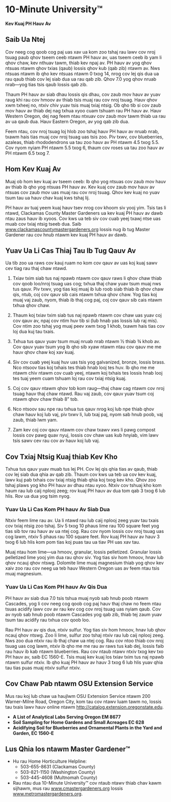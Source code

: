 # 10-Minute University™

**Kev Kuaj PH Hauv Av**

## Saib Ua Ntej  
Cov neeg cog qoob cog paj uas xav ua kom zoo tshaj rau lawv cov nroj tsuag paub qhov tseem ceeb ntawm PH hauv av, uas tseem ceeb ib yam li qhov chaw, kev nthuav tawm, thiab kev npaj av. PH hauv av yog qhov ntsuas ntawm qhov txias (qaub) lossis qhov kub (qab zib) ntawm av. Nws ntsuas ntawm ib qho kev ntsuas ntawm 0 txog 14, nrog cov lej qis dua ua rau qaub thiab cov lej siab dua ua rau qab zib. Qhov 7.0 yog qhov nruab nrab—yog tias tsis qaub lossis qab zib.

Thaum PH hauv av siab dhau lossis qis dhau, cov zaub mov hauv av yuav raug khi rau cov hmoov av thiab tsis muaj rau cov nroj tsuag. Hauv qhov xwm txheej no, ntxiv chiv yuav tsis muaj txiaj ntsig. Ob qho tib si cov zaub mov hauv av thiab dej nag txhua xyoo cuam tshuam rau PH hauv av. Hauv Western Oregon, dej nag feem ntau ntxuav cov zaub mov tawm thiab ua rau av ua qaub dua. Hauv Eastern Oregon, av yog qab zib dua.

Feem ntau, cov nroj tsuag loj hlob zoo tshaj hauv PH hauv av nruab nrab, txawm hais tias muaj cov nroj tsuag uas tsis zoo. Piv txwv, cov blueberries, azaleas, thiab rhododendrons ua tau zoo hauv av PH ntawm 4.5 txog 5.5. Cov nyom nyiam PH ntawm 5.5 txog 6, thaum cov roses ua tau zoo hauv av PH ntawm 6.5 txog 7.

## Hom Kev Kuaj Av  
Muaj ob hom kev kuaj av tseem ceeb: Ib qho yog ntsuas cov zaub mov hauv av thiab ib qho yog ntsuas PH hauv av. Kev kuaj cov zaub mov hauv av ntsuas cov zaub mov uas muaj rau cov nroj tsuag. Qhov kev kuaj no yuav tsum tau ua hauv chav kuaj kws tshaj lij.

PH hauv av tuaj yeem kuaj hauv tsev nrog cov khoom siv yooj yim. Tsis tas li ntawd, Clackamas County Master Gardeners ua kev kuaj PH hauv av dawb ntau zaus hauv ib xyoos. Cov kws ua teb siv cov cuab yeej txawj ntse uas muab cov txiaj ntsig tseeb dua. Saib www.clackamascountymastergardeners.org lossis nug ib tug Master Gardener rau cov hnub ntawm kev kuaj PH hauv av dawb.

## Yuav Ua Li Cas Thiaj Tau Ib Tug Qauv Av  
Ua tib zoo ua raws cov kauj ruam no kom cov qauv av uas koj kuaj sawv cev tiag rau thaj chaw ntawd.

1. Txiav txim siab tus naj npawb ntawm cov qauv raws li qhov chaw thiab cov qoob loo/nroj tsuag uas cog; txhua thaj chaw yuav tsum muaj nws tus qauv. Piv txwv, yog tias koj muaj ib lub roob siab thiab ib qhov chaw qis, ntub, coj cov qauv sib cais ntawm txhua qhov chaw. Yog tias koj muaj vaj zaub, nyom, thiab ib thaj cog paj, coj cov qauv sib cais ntawm txhua qhov chaw.

2. Thaum koj txiav txim siab tus naj npawb ntawm cov chaw uas yuav coj cov qauv av, npaj cov ntim huv tib si (lub hnab yas lossis lub raj mis). Cov ntim zoo tshaj yog muaj peev xwm txog 1 khob, txawm hais tias cov loj dua kuj tau txais.

3. Txhua tus qauv yuav tsum muaj nruab nrab ntawm ½ thiab ¾ khob av. Cov qauv yuav tsum yog ib qho sib xyaw ntawm ntau cov qauv me me hauv qhov chaw koj xav kuaj.

4. Siv cov cuab yeej kuaj huv uas tsis yog galvanized, bronze, lossis brass. Nco ntsoov tias koj txhais tes thiab hnab looj tes huv. Ib qho me me ntawm chiv ntawm cov cuab yeej, ntawm koj txhais tes lossis hnab looj tes tuaj yeem cuam tshuam loj rau cov txiaj ntsig kuaj.

5. Coj cov qauv ntawm qhov tob kom raug—thaj chaw cag ntawm cov nroj tsuag hauv thaj chaw ntawd. Rau vaj zaub, cov qauv yuav tsum coj ntawm qhov chaw thiab 8” tob.

6. Nco ntsoov sau npe rau txhua tus qauv nrog koj lub npe thiab qhov chaw hauv koj lub vaj, piv txwv li, lub txaj paj, nyom sab hnub poob, vaj zaub, thiab lwm yam.

7. Zam kev coj cov qauv ntawm cov chaw txawv xws li pawg compost lossis cov pawg quav nyuj, lossis cov chaw uas kub hnyiab, vim lawv tsis sawv cev rau cov av hauv koj lub vaj.

## Cov Txiaj Ntsig Kuaj thiab Kev Kho  
Txhua tus qauv yuav muab tus lej PH. Cov lej qis qhia tias av qaub, thiab cov lej siab dua qhia av qab zib. Thaum cov kws ua teb ua cov kev kuaj, lawv kuj pab txhais cov txiaj ntsig thiab qhia koj txog kev kho. Qhov zoo tshaj plaws yog kho PH hauv av dhau ntau xyoo. Ntxiv cov tshuaj kho kom haum rau lub caij nplooj zeeg; rov kuaj PH hauv av dua tom qab 3 txog 6 lub hlis. Rov ua dua yog tsim nyog.

### Yuav Ua Li Cas Kom PH hauv Av Siab Dua  
Ntxiv feem lime rau av. Ua li ntawd rau lub caij nplooj zeeg yuav tau txais cov txiaj ntsig zoo tshaj. Siv 5 txog 10 phaus lime rau 100 square feet yog tias sib tov rau hauv av ua ntej cog. Rau cov nyom lossis cov nroj tsuag uas cog lawm, ntxiv 5 phaus rau 100 square feet. Rov kuaj PH hauv av hauv 3 txog 6 lub hlis kom pom tias koj puas tau ua tiav PH uas xav tau.

Muaj ntau hom lime—ua hmoov, granular, lossis pelletized. Granular lossis pelletized lime yooj yim dua rau qhov siv. Yog tias siv hom hmoov, hnav lub qhov ncauj qhov ntswg. Dolomite lime muaj magnesium thiab yog qhov kev xaiv zoo rau cov neeg ua teb hauv Western Oregon uas av feem ntau tsis muaj magnesium.

### Yuav Ua Li Cas Kom PH hauv Av Qis Dua  
PH hauv av siab dua 7.0 tsis tshua muaj nyob sab hnub poob ntawm Cascades, yog li cov neeg cog qoob cog paj hauv thaj chaw no feem ntau tsuas acidify lawv cov av rau kev cog cov nroj tsuag uas nyiam qaub. Cov av nyob sab hnub poob ntawm Cascades yog qab zib, thiab tej zaum yuav tsum tau acidify rau txhua cov qoob loo.

Rau PH hauv av qis dua, ntxiv sulfur. Yog tias siv hom hmoov, hnav lub qhov ncauj qhov ntswg. Zoo li lime, sulfur zoo tshaj ntxiv rau lub caij nplooj zeeg. Nws zoo dua ntxiv rau ib thaj chaw ua ntej cog. Rau cov ntoo thiab cov nroj tsuag uas cog lawm, ntxiv ib qho me me rau av raws tus kab dej, lossis faib rau hauv ib kab ntawm blueberries. Rau cov ntaub ntawv ntxiv txog kev txo PH hauv av, saib EC 1560-E. Tsis muaj kev kuaj los txiav txim tus naj npawb ntawm sulfur ntxiv. Ib qho kuaj PH hauv av hauv 3 txog 6 lub hlis yuav qhia tau tias puas muaj ntxiv sulfur ntxiv.

## Cov Chaw Pab ntawm OSU Extension Service  
Mus rau koj lub chaw ua haujlwm OSU Extension Service ntawm 200 Warner-Milne Road, Oregon City, kom tau cov ntawv luam tawm no, lossis tau txais lawv hauv online ntawm http://catalog.extension.oregonstate.edu.  
- **A List of Analytical Labs Serving Oregon EM 8677**  
- **Soil Sampling for Home Gardens and Small Acreages EC 628**  
- **Acidifying Soil for Blueberries and Ornamental Plants in the Yard and Garden, EC 1560-E**

## Lus Qhia los ntawm Master Gardener™  
- Hu rau Home Horticulture Helpline:  
  - 503-655-8631 (Clackamas County)  
  - 503-821-1150 (Washington County)  
  - 503-445-4608 (Multnomah County)  
- Rau ntau dua 10-Minute University™ cov ntaub ntawv thiab chav kawm sijhawm, mus rau www.cmastergardeners.org lossis www.metromastergardeners.org.